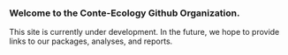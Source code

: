 ---
---

### Welcome to the Conte-Ecology Github Organization.

This site is currently under development. In the future, we hope to provide links to our packages, analyses, and reports.